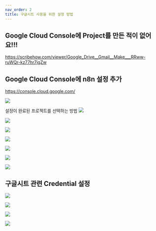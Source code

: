 ```yaml
---
nav_order: 2
title: 구글시트 사용을 위한 설정 방법
---
```


## Google Cloud Console에 Project를 만든 적이 없어요!!!
https://scribehow.com/viewer/Google_Drive__Gmail__Make___RRww-ruWQr-kz77hr7jgZw

## Google Cloud Console에 n8n 설정 추가
https://console.cloud.google.com/

![](99%20Attachments/CleanShot%202025-08-02%20at%2001.15.25@2x.png)

설정이 완료된 프로젝트를 선택하는 방법
![](99%20Attachments/CleanShot%202025-08-02%20at%2001.16.53@2x.png)

![](99%20Attachments/CleanShot%202025-08-02%20at%2001.20.23@2x.png)

![](99%20Attachments/CleanShot%202025-08-02%20at%2001.24.13@2x.png)

![](99%20Attachments/CleanShot%202025-08-02%20at%2001.27.14@2x.png)

![](99%20Attachments/CleanShot%202025-08-02%20at%2001.28.30@2x.png)

![](99%20Attachments/CleanShot%202025-08-02%20at%2001.29.53@2x.png)

![](99%20Attachments/CleanShot%202025-08-02%20at%2001.31.06@2x.png)

## 구글시트 관련 Credential 설정
![](99%20Attachments/CleanShot%202025-08-02%20at%2001.43.53@2x.png)

![](99%20Attachments/CleanShot%202025-08-02%20at%2001.47.59@2x.png)

![](99%20Attachments/CleanShot%202025-08-02%20at%2001.51.06@2x.png)

![](99%20Attachments/CleanShot%202025-08-02%20at%2001.52.20@2x.png)

